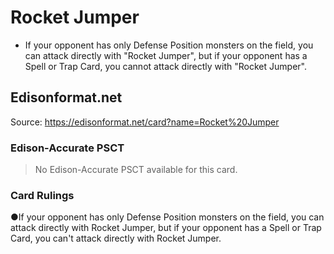# Rocket Jumper

*   If your opponent has only Defense Position monsters on the field, you can attack directly with "Rocket Jumper", but if your opponent has a Spell or Trap Card, you cannot attack directly with "Rocket Jumper".

## Edisonformat.net

Source: https://edisonformat.net/card?name=Rocket%20Jumper

### Edison-Accurate PSCT

> No Edison-Accurate PSCT available for this card.

### Card Rulings

●If your opponent has only Defense Position monsters on the field, you can attack directly with Rocket Jumper, but if your opponent has a Spell or Trap Card, you can't attack directly with Rocket Jumper.
            